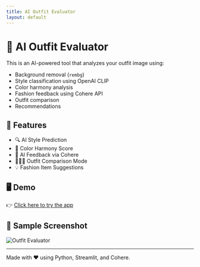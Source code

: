 ```yaml
---
title: AI Outfit Evaluator
layout: default
---
```


# 👔 AI Outfit Evaluator

This is an AI-powered tool that analyzes your outfit image using:

- Background removal (`rembg`)
- Style classification using OpenAI CLIP
- Color harmony analysis
- Fashion feedback using Cohere API
- Outfit comparison
- Recommendations

## 🚀 Features

- 🔍 AI Style Prediction
- 🎨 Color Harmony Score
- 🤖 AI Feedback via Cohere
- 🧑‍🤝‍🧑 Outfit Comparison Mode
- 💡 Fashion Item Suggestions

## 🖥️ Demo

👉 [Click here to try the app](https://your-app-link.streamlit.app)

## 📸 Sample Screenshot

![Outfit Evaluator](demo.png)

---

Made with ❤️ using Python, Streamlit, and Cohere.
